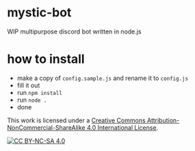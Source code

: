 # mystic-bot
WIP multipurpose discord bot written in node.js

# how to install
* make a copy of `config.sample.js` and rename it to `config.js`
* fill it out
* run `npm install`
* run `node .`
* done

This work is licensed under a [Creative Commons Attribution-NonCommercial-ShareAlike 4.0
International License](http://creativecommons.org/licenses/by-nc-sa/4.0/).

[![CC BY-NC-SA 4.0](https://licensebuttons.net/l/by-nc-sa/4.0/88x31.png)](http://creativecommons.org/licenses/by-nc-sa/4.0/)
